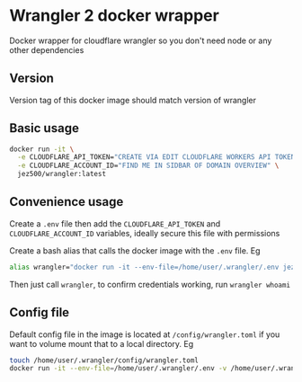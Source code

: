 # Wrangler 2 docker wrapper

Docker wrapper for cloudflare wrangler so you don't need node or any
other dependencies

## Version
Version tag of this docker image should match version of wrangler


## Basic usage

```bash
docker run -it \
  -e CLOUDFLARE_API_TOKEN="CREATE VIA EDIT CLOUDFLARE WORKERS API TOKEN TEMPLATE" \
  -e CLOUDFLARE_ACCOUNT_ID="FIND ME IN SIDBAR OF DOMAIN OVERVIEW" \
  jez500/wrangler:latest
```

## Convenience usage

Create a `.env` file then add the `CLOUDFLARE_API_TOKEN` and `CLOUDFLARE_ACCOUNT_ID` variables,
ideally secure this file with permissions

Create a bash alias that calls the docker image with the `.env` file. Eg

```bash
alias wrangler="docker run -it --env-file=/home/user/.wrangler/.env jez500/wrangler:latest"
```

Then just call `wrangler`, to confirm credentials working, run `wrangler whoami`

## Config file

Default config file in the image is located at `/config/wrangler.toml` if you want to volume 
mount that to a local directory. Eg

```bash                                                                      
touch /home/user/.wrangler/config/wrangler.toml
docker run -it --env-file=/home/user/.wrangler/.env -v /home/user/.wrangler/config:/config jez500/wrangler:latest
```
